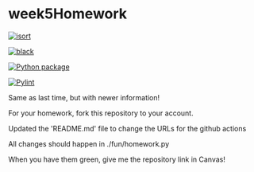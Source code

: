 # week5Homework

[![isort](https://github.com/VCU-LongHuang/week5homework/actions/workflows/isort.yml/badge.svg)](https://github.com/VCU-LongHuang/week5homework/actions/workflows/isort.yml)



[![black](https://github.com/VCU-LongHuang/week5homework/actions/workflows/pyblack.yml/badge.svg)](https://github.com/VCU-LongHuang/week5homework/actions/workflows/pyblack.yml)



[![Python package](https://github.com/VCU-LongHuang/week5homework/actions/workflows/pytest.yml/badge.svg)](https://github.com/VCU-LongHuang/week5homework/actions/workflows/pytest.yml)



[![Pylint](https://github.com/VCU-LongHuang/week5homework/actions/workflows/pylint.yml/badge.svg)](https://github.com/VCU-LongHuang/week5homework/actions/workflows/pylint.yml)


Same as last time, but with newer information!

For your homework, fork this repository to your account.

Updated the 'README.md' file to change the URLs for the github actions

All changes should happen in ./fun/homework.py

When you have them green, give me the repository link in Canvas!


